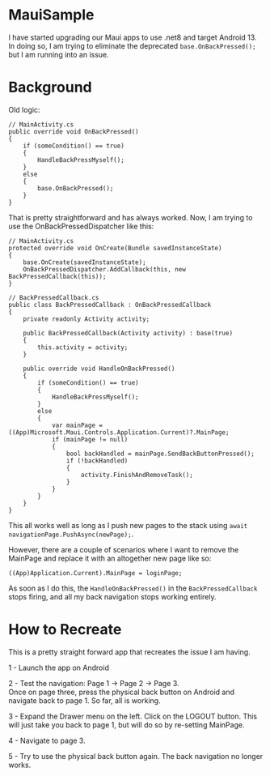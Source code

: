 # MauiSample

I have started upgrading our Maui apps to use .net8 and target Android 13.  In doing so, I am trying to eliminate the deprecated `base.OnBackPressed();` but I am running into an issue.

# Background

Old logic:
```
// MainActivity.cs
public override void OnBackPressed()
{
    if (someCondition() == true)
    {
        HandleBackPressMyself();
    }
    else
    {
        base.OnBackPressed();
    }
}
```

That is pretty straightforward and has always worked.  Now, I am trying to use the OnBackPressedDispatcher like this:

```
// MainActivity.cs
protected override void OnCreate(Bundle savedInstanceState)
{
    base.OnCreate(savedInstanceState);
    OnBackPressedDispatcher.AddCallback(this, new BackPressedCallback(this));
}
```

```
// BackPressedCallback.cs
public class BackPressedCallback : OnBackPressedCallback
{
    private readonly Activity activity;

    public BackPressedCallback(Activity activity) : base(true)
    {
        this.activity = activity;
    }

    public override void HandleOnBackPressed()
    {
        if (someCondition() == true)
        {
            HandleBackPressMyself();
        }
        else
        {
            var mainPage = ((App)Microsoft.Maui.Controls.Application.Current)?.MainPage;
            if (mainPage != null)
            {
                bool backHandled = mainPage.SendBackButtonPressed();
                if (!backHandled)
                {
                    activity.FinishAndRemoveTask();
                }
            }
        }
    }
}
```

This all works well as long as I push new pages to the stack using `await navigationPage.PushAsync(newPage);`.  

However, there are a couple of scenarios where I want to remove the MainPage and replace it with an altogether new page like so:

`((App)Application.Current).MainPage = loginPage;`

As soon as I do this, the `HandleOnBackPressed()` in the `BackPressedCallback` stops firing, and all my back navigation stops working entirely.  

# How to Recreate

This is a pretty straight forward app that recreates the issue I am having.

1 - Launch the app on Android

2 - Test the navigation: Page 1 -> Page 2 -> Page 3.  
    Once on page three, press the physical back button on Android and navigate back to page 1.  So far, all is working.

3 - Expand the Drawer menu on the left.  Click on the LOGOUT button.  This will just take you back to page 1, but will do so by re-setting MainPage.

4 - Navigate to page 3.  

5 - Try to use the physical back button again.  The back navigation no longer works.

